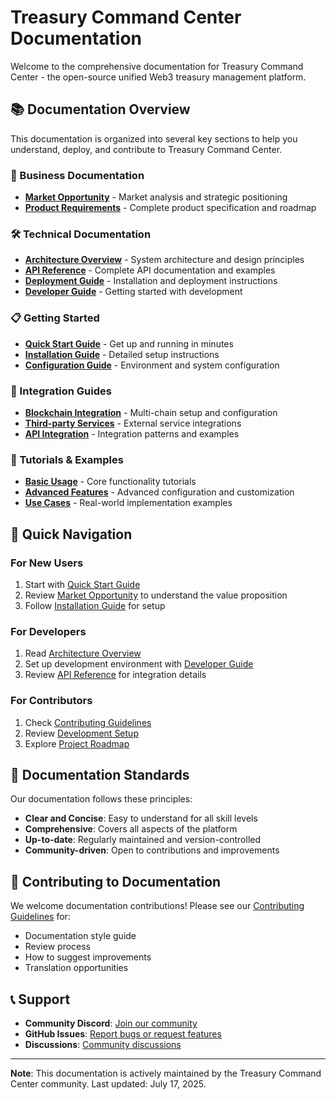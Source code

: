 # Treasury Command Center Documentation

Welcome to the comprehensive documentation for Treasury Command Center - the open-source unified Web3 treasury management platform.

## 📚 Documentation Overview

This documentation is organized into several key sections to help you understand, deploy, and contribute to Treasury Command Center.

### 🏢 Business Documentation
- **[Market Opportunity](business/MARKET_OPPORTUNITY.md)** - Market analysis and strategic positioning
- **[Product Requirements](product/TREASURY_COMMAND_CENTER_PRD.md)** - Complete product specification and roadmap

### 🛠️ Technical Documentation
- **[Architecture Overview](technical/ARCHITECTURE_OVERVIEW.md)** - System architecture and design principles
- **[API Reference](api/)** - Complete API documentation and examples
- **[Deployment Guide](deployment/)** - Installation and deployment instructions
- **[Developer Guide](developers/)** - Getting started with development

### 📋 Getting Started
- **[Quick Start Guide](getting-started/QUICK_START.md)** - Get up and running in minutes
- **[Installation Guide](getting-started/INSTALLATION.md)** - Detailed setup instructions
- **[Configuration Guide](getting-started/CONFIGURATION.md)** - Environment and system configuration

### 🔗 Integration Guides
- **[Blockchain Integration](integration/blockchain/)** - Multi-chain setup and configuration
- **[Third-party Services](integration/services/)** - External service integrations
- **[API Integration](integration/api/)** - Integration patterns and examples

### 🧪 Tutorials & Examples
- **[Basic Usage](tutorials/basic-usage/)** - Core functionality tutorials
- **[Advanced Features](tutorials/advanced/)** - Advanced configuration and customization
- **[Use Cases](tutorials/use-cases/)** - Real-world implementation examples

## 🚀 Quick Navigation

### For New Users
1. Start with [Quick Start Guide](getting-started/QUICK_START.md)
2. Review [Market Opportunity](business/MARKET_OPPORTUNITY.md) to understand the value proposition
3. Follow [Installation Guide](getting-started/INSTALLATION.md) for setup

### For Developers
1. Read [Architecture Overview](technical/ARCHITECTURE_OVERVIEW.md)
2. Set up development environment with [Developer Guide](developers/DEVELOPMENT_SETUP.md)
3. Review [API Reference](api/) for integration details

### For Contributors
1. Check [Contributing Guidelines](../CONTRIBUTING.md)
2. Review [Development Setup](developers/DEVELOPMENT_SETUP.md)
3. Explore [Project Roadmap](product/TREASURY_COMMAND_CENTER_PRD.md#roadmap)

## 📖 Documentation Standards

Our documentation follows these principles:
- **Clear and Concise**: Easy to understand for all skill levels
- **Comprehensive**: Covers all aspects of the platform
- **Up-to-date**: Regularly maintained and version-controlled
- **Community-driven**: Open to contributions and improvements

## 🤝 Contributing to Documentation

We welcome documentation contributions! Please see our [Contributing Guidelines](../CONTRIBUTING.md) for:
- Documentation style guide
- Review process
- How to suggest improvements
- Translation opportunities

## 📞 Support

- **Community Discord**: [Join our community](https://discord.gg/treasury-command-center)
- **GitHub Issues**: [Report bugs or request features](https://github.com/lamassu-labs/treasury-command-center/issues)
- **Discussions**: [Community discussions](https://github.com/lamassu-labs/treasury-command-center/discussions)

---

**Note**: This documentation is actively maintained by the Treasury Command Center community. Last updated: July 17, 2025.